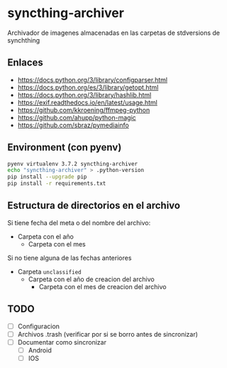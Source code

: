 # syncthing-archiver

Archivador de imagenes almacenadas en las carpetas de stdversions de synchthing

## Enlaces
* https://docs.python.org/3/library/configparser.html
* https://docs.python.org/es/3/library/getopt.html
* https://docs.python.org/3/library/hashlib.html
* https://exif.readthedocs.io/en/latest/usage.html
* https://github.com/kkroening/ffmpeg-python
* https://github.com/ahupp/python-magic
* https://github.com/sbraz/pymediainfo

## Environment (con pyenv)

```bash
pyenv virtualenv 3.7.2 syncthing-archiver
echo "syncthing-archiver" > .python-version
pip install --upgrade pip
pip install -r requirements.txt
```

## Estructura de directorios en el archivo

Si tiene fecha del meta o del nombre del archivo:

* Carpeta con el año
    * Carpeta con el mes

Si no tiene alguna de las fechas anteriores

* Carpeta `unclassified`
    * Carpeta con el año de creacion del archivo
        * Carpeta con el mes de creacion del archivo

## TODO
* [ ] Configuracion
* [ ] Archivos .trash (verificar por si se borro antes de sincronizar)
* [ ] Documentar como sincronizar
    * [ ] Android
    * [ ] IOS